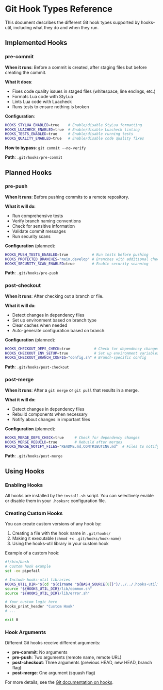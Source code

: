 # Git Hook Types Reference

This document describes the different Git hook types supported by hooks-util, including what they do and when they run.

## Implemented Hooks

### pre-commit

**When it runs**: Before a commit is created, after staging files but before creating the commit.

**What it does**:
- Fixes code quality issues in staged files (whitespace, line endings, etc.)
- Formats Lua code with StyLua
- Lints Lua code with Luacheck
- Runs tests to ensure nothing is broken

**Configuration**:
```bash
HOOKS_STYLUA_ENABLED=true    # Enable/disable StyLua formatting
HOOKS_LUACHECK_ENABLED=true  # Enable/disable Luacheck linting
HOOKS_TESTS_ENABLED=true     # Enable/disable running tests
HOOKS_QUALITY_ENABLED=true   # Enable/disable code quality fixes
```

**How to bypass**: `git commit --no-verify`

**Path**: `.git/hooks/pre-commit`

## Planned Hooks

### pre-push

**When it runs**: Before pushing commits to a remote repository.

**What it will do**:
- Run comprehensive tests
- Verify branch naming conventions
- Check for sensitive information
- Validate commit messages
- Run security scans

**Configuration** (planned):
```bash
HOOKS_PUSH_TESTS_ENABLED=true           # Run tests before pushing
HOOKS_PROTECTED_BRANCHES="main,develop" # Branches with additional checks
HOOKS_SECURITY_SCAN_ENABLED=true        # Enable security scanning
```

**Path**: `.git/hooks/pre-push`

### post-checkout

**When it runs**: After checking out a branch or file.

**What it will do**:
- Detect changes in dependency files
- Set up environment based on branch type
- Clear caches when needed
- Auto-generate configuration based on branch

**Configuration** (planned):
```bash
HOOKS_CHECKOUT_DEPS_CHECK=true           # Check for dependency changes
HOOKS_CHECKOUT_ENV_SETUP=true            # Set up environment variables
HOOKS_CHECKOUT_BRANCH_CONFIG="config.sh" # Branch-specific config
```

**Path**: `.git/hooks/post-checkout`

### post-merge

**When it runs**: After a `git merge` or `git pull` that results in a merge.

**What it will do**:
- Detect changes in dependency files
- Rebuild components when necessary
- Notify about changes in important files

**Configuration** (planned):
```bash
HOOKS_MERGE_DEPS_CHECK=true     # Check for dependency changes
HOOKS_MERGE_REBUILD=true        # Rebuild after merges
HOOKS_MERGE_NOTIFY_FILES="README.md,CONTRIBUTING.md"  # Files to notify about
```

**Path**: `.git/hooks/post-merge`

## Using Hooks

### Enabling Hooks

All hooks are installed by the `install.sh` script. You can selectively enable or disable them in your `.hooksrc` configuration file.

### Creating Custom Hooks

You can create custom versions of any hook by:

1. Creating a file with the hook name in `.git/hooks/`
2. Making it executable (`chmod +x .git/hooks/hook-name`)
3. Using the hooks-util library in your custom hook

Example of a custom hook:

```bash
#!/bin/bash
# Custom hook example
set -eo pipefail

# Include hooks-util libraries
HOOKS_UTIL_DIR="$(cd "$(dirname "${BASH_SOURCE[0]}")/../../.hooks-util" && pwd)"
source "${HOOKS_UTIL_DIR}/lib/common.sh"
source "${HOOKS_UTIL_DIR}/lib/error.sh"

# Your custom logic here
hooks_print_header "Custom Hook"
# ...

exit 0
```

### Hook Arguments

Different Git hooks receive different arguments:

- **pre-commit**: No arguments
- **pre-push**: Two arguments (remote name, remote URL)
- **post-checkout**: Three arguments (previous HEAD, new HEAD, branch flag)
- **post-merge**: One argument (squash flag)

For more details, see the [Git documentation on hooks](https://git-scm.com/docs/githooks).